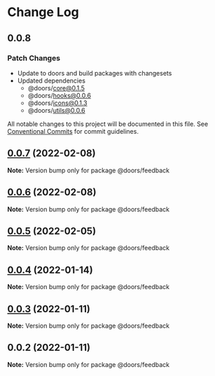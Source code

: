 # Change Log

## 0.0.8

### Patch Changes

- Update to doors and build packages with changesets
- Updated dependencies
  - @doors/core@0.1.5
  - @doors/hooks@0.0.6
  - @doors/icons@0.1.3
  - @doors/utils@0.0.6

All notable changes to this project will be documented in this file.
See [Conventional Commits](https://conventionalcommits.org) for commit guidelines.

## [0.0.7](/compare/@doors/feedback@0.0.6...@doors/feedback@0.0.7) (2022-02-08)

**Note:** Version bump only for package @doors/feedback

## [0.0.6](/compare/@doors/feedback@0.0.5...@doors/feedback@0.0.6) (2022-02-08)

**Note:** Version bump only for package @doors/feedback

## [0.0.5](/compare/@doors/feedback@0.0.4...@doors/feedback@0.0.5) (2022-02-05)

**Note:** Version bump only for package @doors/feedback

## [0.0.4](/compare/@doors/feedback@0.0.3...@doors/feedback@0.0.4) (2022-01-14)

**Note:** Version bump only for package @doors/feedback

## [0.0.3](/compare/@doors/feedback@0.0.2...@doors/feedback@0.0.3) (2022-01-11)

**Note:** Version bump only for package @doors/feedback

## 0.0.2 (2022-01-11)

**Note:** Version bump only for package @doors/feedback
